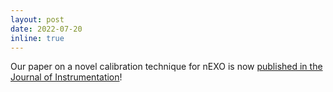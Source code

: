```yaml
---
layout: post
date: 2022-07-20
inline: true
---
```


Our paper on a novel calibration technique for nEXO is now [published in the Journal of Instrumentation](https://iopscience.iop.org/article/10.1088/1748-0221/17/07/P07028)! 
